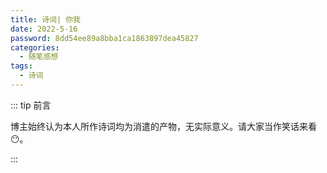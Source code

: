 ```yaml
---
title: 诗词| 你我
date: 2022-5-16
password: 8dd54ee89a8bba1ca1863897dea45827
categories: 
  - 随笔感想
tags: 
  - 诗词
---
```


<link rel="stylesheet" href="//unpkg.com/heti/umd/heti.min.css"/>

::: tip 前言

 博主始终认为本人所作诗词均为消遣的产物，无实际意义。请大家当作笑话来看😶。

:::



<poem t="你我" :p="['余晖撒上残叶，我正思念你', '像一片一片飘落的秋季', '落尽枯黄与不舍', '飞鸟掠过乌云，我正期盼你', '像一朵一朵悬浮的雨滴', '渴望与彩虹相遇', '繁星沉浮银河，我正等待你', '像一颗一颗闪烁的夜晚', '照耀黑暗的孤寂', '秒针路过时分，我望着窗外', '像一页一页读不完的故事', '却没有你我参与']"/>



